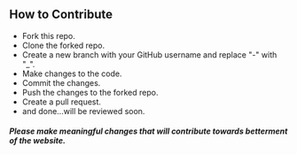 ## How to Contribute

* Fork this repo.
* Clone the forked repo.
* Create a new branch with your GitHub username and replace "-" with "_".
* Make changes to the code.
* Commit the changes.
* Push the changes to the forked repo.
* Create a pull request.
* and done...will be reviewed soon.

##### Please make meaningful changes that will contribute towards betterment of the website. 
